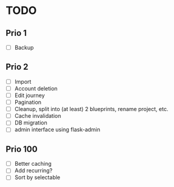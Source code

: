 # TODO

## Prio 1
- [ ] Backup

## Prio 2
- [ ] Import
- [ ] Account deletion
- [ ] Edit journey
- [ ] Pagination
- [ ] Cleanup, split into (at least) 2 blueprints, rename project, etc.
- [ ] Cache invalidation
- [ ] DB migration
- [ ] admin interface using flask-admin

## Prio 100
- [ ] Better caching
- [ ] Add recurring?
- [ ] Sort by selectable